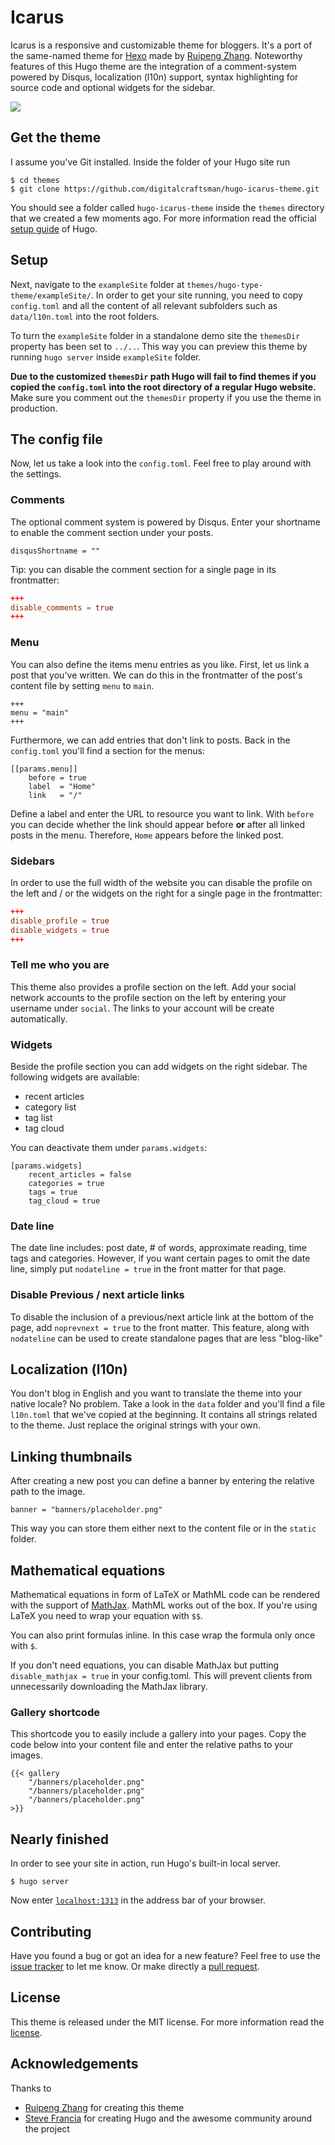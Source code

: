 # Icarus

Icarus is a responsive and customizable theme for bloggers. It's a port of the same-named theme for [Hexo](//hexo.io) made by [Ruipeng Zhang](https://github.com/ppoffice). Noteworthy features of this Hugo theme are the integration of a comment-system powered by Disqus, localization (l10n) support, syntax highlighting for source code and optional widgets for the sidebar.

![](https://raw.githubusercontent.com/digitalcraftsman/hugo-icarus-theme/master/images/screenshot.png)

## Get the theme

I assume you've Git installed. Inside the folder of your Hugo site run

    $ cd themes
    $ git clone https://github.com/digitalcraftsman/hugo-icarus-theme.git

You should see a folder called `hugo-icarus-theme` inside the `themes` directory that we created a few moments ago. For more information read the official [setup guide](https://gohugo.io/overview/installing/) of Hugo.


## Setup

Next, navigate to the `exampleSite` folder at `themes/hugo-type-theme/exampleSite/`.  In order to get your site running, you need to copy `config.toml` and all the content of all relevant subfolders such as `data/l10n.toml` into the root folders.

To turn the `exampleSite` folder in a standalone demo site the `themesDir` property has been set to `../..`. This way you can preview this theme by running `hugo server` inside `exampleSite` folder.

**Due to the customized `themesDir` path Hugo will fail to find themes if you copied the `config.toml` into the root directory of a regular Hugo website.** Make sure you comment out the `themesDir` property if you use the theme in production.


## The config file

Now, let us take a look into the `config.toml`. Feel free to play around with the settings.


### Comments

The optional comment system is powered by Disqus. Enter your shortname to enable the comment section under your posts.

    disqusShortname = ""

Tip: you can disable the comment section for a single page in its frontmatter:

```toml
+++
disable_comments = true
+++
```


### Menu

You can also define the items menu entries as you like. First, let us link a post that you've written. We can do this in the frontmatter of the post's content file by setting `menu` to `main`.

    +++
    menu = "main"
    +++

Furthermore, we can add entries that don't link to posts. Back in the `config.toml` you'll find a section for the menus:

    [[params.menu]]
        before = true
        label  = "Home"
        link   = "/"

Define a label and enter the URL to resource you want to link. With `before` you can decide whether the link should appear before **or** after all linked posts in the menu. Therefore, `Home` appears before the linked post.


### Sidebars

In order to use the full width of the website you can disable the profile on the left and / or the widgets on the right for a single page in the frontmatter:

```toml
+++
disable_profile = true
disable_widgets = true
+++
```


### Tell me who you are

This theme also provides a profile section on the left. Add your social network accounts to the profile section on the left by entering your username under `social`. The links to your account will be create automatically.


### Widgets

Beside the profile section you can add widgets on the right sidebar. The following widgets are available:

- recent articles
- category list
- tag list
- tag cloud

You can deactivate them under `params.widgets`:

    [params.widgets]
        recent_articles = false
        categories = true
        tags = true
        tag_cloud = true

### Date line

The date line includes: post date, # of words, approximate reading, time tags and categories. However, if you want certain pages to omit the date line, simply put `nodateline = true` in the front matter for that page.

### Disable Previous / next article links

To disable the inclusion of a previous/next article link at the bottom of the page, add `noprevnext = true` to the front matter. This feature, along with `nodateline` can be used to create standalone pages that are less "blog-like"

## Localization (l10n)

You don't blog in English and you want to translate the theme into your native locale? No problem. Take a look in the `data` folder and you'll find a file `l10n.toml` that we've copied at the beginning. It contains all strings related to the theme. Just replace the original strings with your own.


## Linking thumbnails

After creating a new post you can define a banner by entering the relative path to the image.

    banner = "banners/placeholder.png"

This way you can store them either next to the content file or in the `static` folder.


## Mathematical equations

Mathematical equations in form of LaTeX or MathML code can be rendered with the support of [MathJax](https://www.mathjax.org). MathML works out of the box. If you're using LaTeX you need to wrap your equation with `$$`.

You can also print formulas inline. In this case wrap the formula only once with `$`.

If you don't need equations, you can disable MathJax but putting `disable_mathjax = true` in your config.toml. This will prevent clients from unnecessarily downloading the MathJax library.


### Gallery shortcode

This shortcode you to easily include a gallery into your pages. Copy the code below into your content file and enter the relative paths to your images.

    {{< gallery
        "/banners/placeholder.png"
        "/banners/placeholder.png"
        "/banners/placeholder.png"
    >}}


## Nearly finished

In order to see your site in action, run Hugo's built-in local server.

    $ hugo server

Now enter [`localhost:1313`](http://localhost:1313) in the address bar of your browser.


## Contributing

Have you found a bug or got an idea for a new feature? Feel free to use the [issue tracker](//github.com/digitalcraftsman/hugo-icarus-theme/issues) to let me know. Or make directly a [pull request](//github.com/digitalcraftsman/hugo-icarus-theme/pulls).


## License

This theme is released under the MIT license. For more information read the [license](https://github.com/digitalcraftsman/hugo-icarus-theme/blob/master/LICENSE.md).


## Acknowledgements

Thanks to 

- [Ruipeng Zhang](https://github.com/ppoffice) for creating this theme
- [Steve Francia](//github.com/spf13) for creating Hugo and the awesome community around the project
